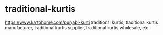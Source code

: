 # traditional-kurtis
https://www.kartohome.com/punjabi-kurti traditional kurtis, traditional kurtis manufacturer, traditional kurtis supplier, traditional kurtis wholesale, etc.
